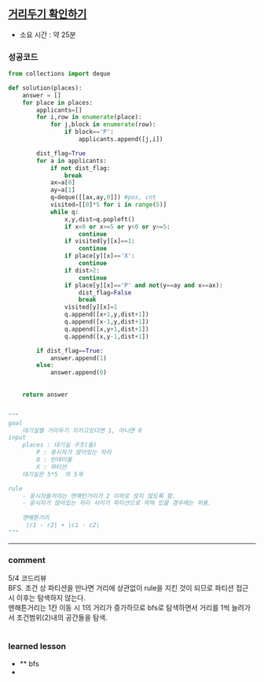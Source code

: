 ## [거리두기 확인하기](https://programmers.co.kr/learn/courses/30/lessons/81302?language=python3)
* 소요 시간 : 약 25분

### 성공코드
```python
from collections import deque

def solution(places):
    answer = []
    for place in places:
        applicants=[]
        for i,row in enumerate(place):
            for j,block in enumerate(row):
                if block=='P':
                    applicants.append([j,i])

        dist_flag=True
        for a in applicants:
            if not dist_flag:
                break
            ax=a[0]
            ay=a[1]
            q=deque([[ax,ay,0]]) #pos, cnt
            visited=[[0]*5 for i in range(5)]
            while q:
                x,y,dist=q.popleft()
                if x<0 or x>=5 or y<0 or y>=5:
                    continue
                if visited[y][x]==1:
                    continue
                if place[y][x]=='X':
                    continue
                if dist>2:
                    continue
                if place[y][x]=='P' and not(y==ay and x==ax):
                    dist_flag=False
                    break
                visited[y][x]=1
                q.append([x+1,y,dist+1])
                q.append([x-1,y,dist+1])
                q.append([x,y+1,dist+1])
                q.append([x,y-1,dist+1])

        if dist_flag==True:
            answer.append(1)
        else:
            answer.append(0)
                
                
    return answer


"""
goal
    대기실별 거리두기 지키고있다면 1, 아니면 0
input
    places : 대기실 구조(들)
        P : 응시자가 앉아있는 자리
        O : 빈테이블
        X : 파티션
    대기실은 5*5  의 5개  

rule
    - 응시자들끼리는 맨해턴거리가 2 이하로 앉지 않도록 함.
    - 응시자가 앉아있는 자리 사이가 파티션으로 막혀 있을 경우에는 허용.
     
    맨해튼거리
     |r1 - r2| + |c1 - c2|
"""
```


----------------------------------------------------------------------------
### comment 
5/4 코드리뷰   
BFS.
조건 상 파티션을 만나면 거리에 상관없이 rule을 지킨 것이 되므로 파티션 접근 시 이후는 탐색하지 않는다.   
맨해튼거리는 1칸 이동 시 1의 거리가 증가하므로 bfs로 탐색하면서 거리를 1씩 늘려가서 조건범위(2)내의 공간들을 탐색.   


#
#
 ### learned lesson
 
* ** bfs
* 
#
#
 
 
